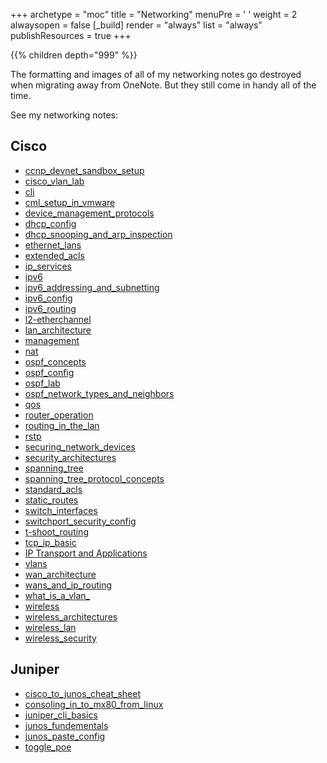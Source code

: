 +++ 
archetype = "moc" 
title = "Networking" 
menuPre = '<i class="fa-fw fas fa-network-wired"></i> '
weight = 2
alwaysopen = false
[_build]
  render = "always"
  list = "always"
  publishResources = true
+++

{{% children depth="999" %}}

The formatting and images of all of my networking notes go destroyed when migrating away from OneNote. But they still come in handy all of the time. 

See my networking notes:

## Cisco
- [ccnp_devnet_sandbox_setup](perfectdarkmode1.github.io/content/networking/ccnp_devnet_sandbox_setup)
- [cisco_vlan_lab](../Archive/CCNA/CCNA%20Notes/cisco_vlan_lab.md)
- [cli](../Archive/CCNA/CCNA%20Notes/cli.md)
- [cml_setup_in_vmware](../Archive/CCNA/CCNA%20Notes/cml_setup_in_vmware.md)
- [device_management_protocols](../Archive/CCNA/CCNA%20Notes/device_management_protocols.md)
- [dhcp_config](../Archive/CCNA/CCNA%20Notes/dhcp_config.md)
- [dhcp_snooping_and_arp_inspection](../Archive/CCNA/CCNA%20Notes/dhcp_snooping_and_arp_inspection.md)
- [ethernet_lans](../Archive/CCNA/CCNA%20Notes/ethernet_lans.md)
- [extended_acls](../Archive/CCNA/CCNA%20Notes/extended_acls.md)
- [ip_services](../Archive/CCNA/CCNA%20Notes/ip_services.md)
- [ipv6](../Archive/CCNA/CCNA%20Notes/ipv6.md)
- [ipv6_addressing_and_subnetting](../Archive/CCNA/CCNA%20Notes/ipv6_addressing_and_subnetting.md)
- [ipv6_config](../Archive/CCNA/CCNA%20Notes/ipv6_config.md)
- [ipv6_routing](../Archive/CCNA/CCNA%20Notes/ipv6_routing.md)
- [l2-etherchannel](../Archive/CCNA/CCNA%20Notes/l2-etherchannel.md)
- [lan_architecture](../Archive/CCNA/CCNA%20Notes/lan_architecture.md)
- [management](../Archive/CCNA/CCNA%20Notes/management.md)
- [nat](../Archive/CCNA/CCNA%20Notes/nat.md)
- [ospf_concepts](../Archive/CCNA/CCNA%20Notes/ospf_concepts.md)
- [ospf_config](../Archive/CCNA/CCNA%20Notes/ospf_config.md)
- [ospf_lab](../Archive/CCNA/CCNA%20Notes/ospf_lab.md)
- [ospf_network_types_and_neighbors](../Archive/CCNA/CCNA%20Notes/ospf_network_types_and_neighbors.md)
- [qos](../Archive/CCNA/CCNA%20Notes/qos.md)
- [router_operation](../Archive/CCNA/CCNA%20Notes/router_operation.md)
- [routing_in_the_lan](../Archive/CCNA/CCNA%20Notes/routing_in_the_lan.md)
- [rstp](../Archive/CCNA/CCNA%20Notes/rstp.md)
- [securing_network_devices](../Archive/CCNA/CCNA%20Notes/securing_network_devices.md)
- [security_architectures](../Archive/CCNA/CCNA%20Notes/security_architectures.md)
- [spanning_tree](../Archive/CCNA/CCNA%20Notes/spanning_tree.md)
- [spanning_tree_protocol_concepts](../Archive/CCNA/CCNA%20Notes/spanning_tree_protocol_concepts.md)
- [standard_acls](../Archive/CCNA/CCNA%20Notes/standard_acls.md)
- [static_routes](../Archive/CCNA/CCNA%20Notes/static_routes.md)
- [switch_interfaces](../Archive/CCNA/CCNA%20Notes/switch_interfaces.md)
- [switchport_security_config](../Archive/CCNA/CCNA%20Notes/switchport_security_config.md)
- [t-shoot_routing](../Archive/CCNA/CCNA%20Notes/t-shoot_routing.md)
- [tcp_ip_basic](../Archive/CCNA/CCNA%20Notes/tcp_ip_basic.md)
- [IP Transport and Applications](../Archive/CCNA/CCNA%20Notes/IP%20Transport%20and%20Applications.md)
- [vlans](../Archive/CCNA/CCNA%20Notes/vlans.md)
- [wan_architecture](../Archive/CCNA/CCNA%20Notes/wan_architecture.md)
- [wans_and_ip_routing](../Archive/CCNA/CCNA%20Notes/wans_and_ip_routing.md)
- [what_is_a_vlan_](../Archive/CCNA/CCNA%20Notes/what_is_a_vlan_.md)
- [wireless](../Archive/CCNA/CCNA%20Notes/wireless.md)
- [wireless_architectures](../Archive/CCNA/CCNA%20Notes/wireless_architectures.md)
- [wireless_lan](../Archive/CCNA/CCNA%20Notes/wireless_lan.md)
- [wireless_security](../Archive/CCNA/CCNA%20Notes/wireless_security.md)

## Juniper
- [cisco_to_junos_cheat_sheet](cisco_to_junos_cheat_sheet.md)
- [consoling_in_to_mx80_from_linux](consoling_in_to_mx80_from_linux.md)
- [juniper_cli_basics](juniper_cli_basics.md)
- [junos_fundementals](junos_fundementals.md)
- [junos_paste_config](junos_paste_config.md)
- [toggle_poe](toggle_poe.md)
